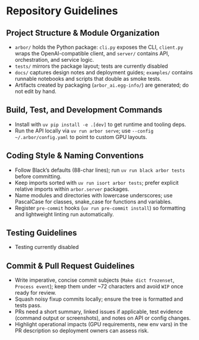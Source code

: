 # Repository Guidelines

## Project Structure & Module Organization
- `arbor/` holds the Python package: `cli.py` exposes the CLI, `client.py` wraps the OpenAI-compatible client, and `server/` contains API, orchestration, and service logic.
- `tests/` mirrors the package layout; tests are currently disabled
- `docs/` captures design notes and deployment guides; `examples/` contains runnable notebooks and scripts that double as smoke tests.
- Artifacts created by packaging (`arbor_ai.egg-info/`) are generated; do not edit by hand.

## Build, Test, and Development Commands
- Install with `uv pip install -e .[dev]` to get runtime and tooling deps.
- Run the API locally via `uv run arbor serve`; use `--config ~/.arbor/config.yaml` to point to custom GPU layouts.

## Coding Style & Naming Conventions
- Follow Black’s defaults (88-char lines); run `uv run black arbor tests` before committing.
- Keep imports sorted with `uv run isort arbor tests`; prefer explicit relative imports within `arbor.server` packages.
- Name modules and directories with lowercase underscores; use PascalCase for classes, snake_case for functions and variables.
- Register `pre-commit` hooks (`uv run pre-commit install`) so formatting and lightweight linting run automatically.

## Testing Guidelines
- Testing currently disabled

## Commit & Pull Request Guidelines
- Write imperative, concise commit subjects (`Make dict frozenset`, `Process event`); keep them under ~72 characters and avoid `WIP` once ready for review.
- Squash noisy fixup commits locally; ensure the tree is formatted and tests pass.
- PRs need a short summary, linked issues if applicable, test evidence (command output or screenshots), and notes on API or config changes.
- Highlight operational impacts (GPU requirements, new env vars) in the PR description so deployment owners can assess risk.
